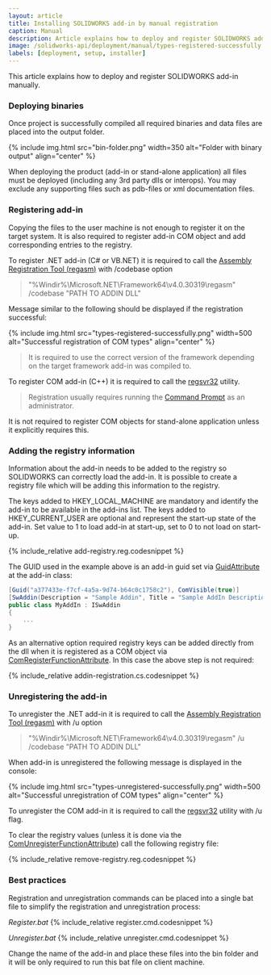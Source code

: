 ```yaml
---
layout: article
title: Installing SOLIDWORKS add-in by manual registration
caption: Manual
description: Article explains how to deploy and register SOLIDWORKS add-in manually
image: /solidworks-api/deployment/manual/types-registered-successfully.png
labels: [deployment, setup, installer]
---
```

This article explains how to deploy and register SOLIDWORKS add-in manually.

### Deploying binaries

Once project is successfully compiled all required binaries and data files are placed into the output folder.

{% include img.html src="bin-folder.png" width=350 alt="Folder with binary output" align="center" %}

When deploying the product (add-in or stand-alone application) all files must be deployed (including any 3rd party dlls or interops). You may exclude any supporting files such as pdb-files or xml documentation files.

### Registering add-in

Copying the files to the user machine is not enough to register it on the target system. It is also required to register add-in COM object and add corresponding entries to the registry.

To register .NET add-in (C# or VB.NET) it is required to call the [Assembly Registration Tool (regasm)](https://docs.microsoft.com/en-us/dotnet/framework/tools/regasm-exe-assembly-registration-tool) with /codebase option

> "%Windir%\Microsoft.NET\Framework64\v4.0.30319\regasm" /codebase "PATH TO ADDIN DLL"

Message similar to the following should be displayed if the registration successful:

{% include img.html src="types-registered-successfully.png" width=500 alt="Successful registration of COM types" align="center" %}

> It is required to use the correct version of the framework depending on the target framework add-in was compiled to.

To register COM add-in (C++) it is required to call the [regsvr32](https://docs.microsoft.com/en-us/windows-server/administration/windows-commands/regsvr32) utility.

> Registration usually requires running the [Command Prompt](https://en.wikipedia.org/wiki/Cmd.exe) as an administrator.

It is not required to register COM objects for stand-alone application unless it explicitly requires this.

### Adding the registry information

Information about the add-in needs to be added to the registry so SOLIDWORKS can correctly load the add-in. It is possible to create a registry file which will be adding this information to the registry.

The keys added to HKEY_LOCAL_MACHINE are mandatory and identify the add-in to be available in the add-ins list. The keys added to HKEY_CURRENT_USER are optional and represent the start-up state of the add-in. Set value to 1 to load add-in at start-up, set to 0 to not load on start-up.

{% include_relative add-registry.reg.codesnippet %}

The GUID used in the example above is an add-in guid set via [GuidAttribute](https://docs.microsoft.com/en-us/dotnet/api/system.runtime.interopservices.guidattribute?view=netframework-4.0) at the add-in class:

~~~ cs
[Guid("a377433e-f7cf-4a5a-9d74-b64c0c1758c2"), ComVisible(true)]
[SwAddin(Description = "Sample Addin", Title = "Sample AddIn Description", LoadAtStartup = true)]    
public class MyAddIn : ISwAddin
{
    ...
}
~~~

As an alternative option required registry keys can be added directly from the dll when it is registered as a COM object via [ComRegisterFunctionAttribute](https://docs.microsoft.com/en-us/dotnet/api/system.runtime.interopservices.comregisterfunctionattribute?view=netframework-4.0). In this case the above step is not required:

{% include_relative addin-registration.cs.codesnippet %}

### Unregistering the add-in

To unregister the .NET add-in it is required to call the [Assembly Registration Tool (regasm)](https://docs.microsoft.com/en-us/dotnet/framework/tools/regasm-exe-assembly-registration-tool) with /u option

> "%Windir%\Microsoft.NET\Framework64\v4.0.30319\regasm" /u /codebase "PATH TO ADDIN DLL"

When add-in is unregistered the following message is displayed in the console:

{% include img.html src="types-unregistered-successfully.png" width=500 alt="Successful unregistration of COM types" align="center" %}

To unregister the COM add-in it is required to call the [regsvr32](https://docs.microsoft.com/en-us/windows-server/administration/windows-commands/regsvr32) utility with /u flag.

To clear the registry values (unless it is done via the [ComUnregisterFunctionAttribute](https://docs.microsoft.com/en-us/dotnet/api/system.runtime.interopservices.comunregisterfunctionattribute?view=netframework-4.0)) call the following registry file:

{% include_relative remove-registry.reg.codesnippet %}

### Best practices

Registration and unregistration commands can be placed into a single bat file to simplify the registration and unregistration process:

*Register.bat*
{% include_relative register.cmd.codesnippet %}

*Unregister.bat*
{% include_relative unregister.cmd.codesnippet %}

Change the name of the add-in and place these files into the bin folder and it will be only required to run this bat file on client machine.
